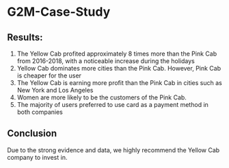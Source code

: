 # G2M-Case-Study

## Results:
1. The Yellow Cab profited approximately 8 times more than the Pink Cab from 2016-2018, with a noticeable increase during the holidays
2. Yellow Cab dominates more cities than the Pink Cab. However, Pink Cab is cheaper for the user
3. The Yellow Cab is earning more profit than the Pink Cab in cities such as New York and Los Angeles
4. Women are more likely to be the customers of the Pink Cab.
5. The majority of users preferred to use card as a payment method in both companies


## Conclusion
Due to the strong evidence and data, we highly recommend the Yellow Cab company to invest in.
